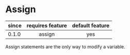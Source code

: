 # Assign
| since | requires feature |  default feature  |
|-------|:----------------:|:-----------------:|
| 0.1.0 |      assign      |        yes        |

Assign statements are the only way to modify a variable. 